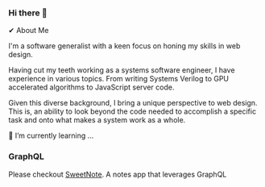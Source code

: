 ### Hi there 👋

✔ About Me

I'm a software generalist with a keen focus on honing my skills in web design.

Having cut my teeth working as a systems software engineer, I have experience in various topics. From writing Systems Verilog to GPU accelerated algorithms to JavaScript server code. 

Given this diverse background, I bring a unique perspective to web design. This is, an ability to look beyond the code needed to accomplish a specific task and onto what makes a system work as a whole.

🌱 I’m currently learning ...

### GraphQL 
Please checkout [SweetNote](https://github.com/vuejs/vue). A notes app that leverages GraphQL

